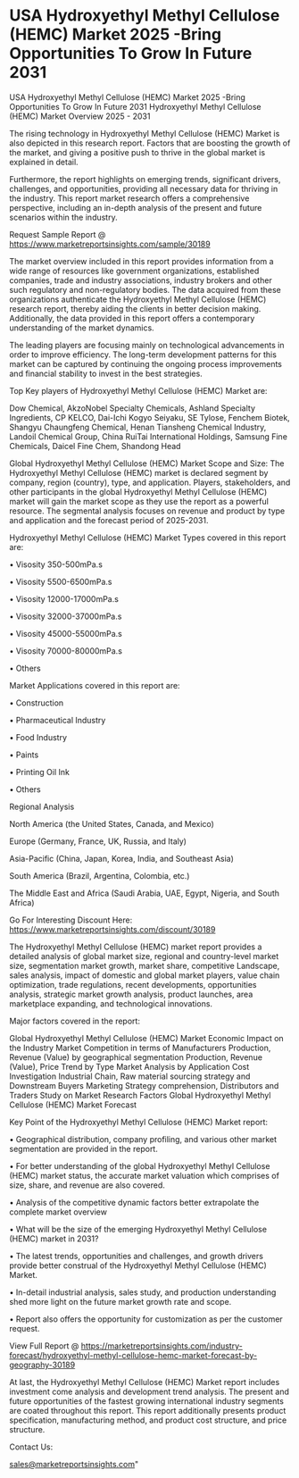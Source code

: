 # USA Hydroxyethyl Methyl Cellulose (HEMC) Market 2025 -Bring Opportunities To Grow In Future 2031
USA Hydroxyethyl Methyl Cellulose (HEMC) Market 2025 -Bring Opportunities To Grow In Future 2031
Hydroxyethyl Methyl Cellulose (HEMC) Market Overview 2025 - 2031

The rising technology in Hydroxyethyl Methyl Cellulose (HEMC) Market is also depicted in this research report. Factors that are boosting the growth of the market, and giving a positive push to thrive in the global market is explained in detail.

Furthermore, the report highlights on emerging trends, significant drivers, challenges, and opportunities, providing all necessary data for thriving in the industry. This report market research offers a comprehensive perspective, including an in-depth analysis of the present and future scenarios within the industry.

Request Sample Report @ https://www.marketreportsinsights.com/sample/30189

The market overview included in this report provides information from a wide range of resources like government organizations, established companies, trade and industry associations, industry brokers and other such regulatory and non-regulatory bodies. The data acquired from these organizations authenticate the Hydroxyethyl Methyl Cellulose (HEMC) research report, thereby aiding the clients in better decision making. Additionally, the data provided in this report offers a contemporary understanding of the market dynamics.

The leading players are focusing mainly on technological advancements in order to improve efficiency. The long-term development patterns for this market can be captured by continuing the ongoing process improvements and financial stability to invest in the best strategies.

Top Key players of Hydroxyethyl Methyl Cellulose (HEMC) Market are:

Dow Chemical, AkzoNobel Specialty Chemicals, Ashland Specialty Ingredients, CP KELCO, Dai-Ichi Kogyo Seiyaku, SE Tylose, Fenchem Biotek, Shangyu Chaungfeng Chemical, Henan Tiansheng Chemical Industry, Landoil Chemical Group, China RuiTai International Holdings, Samsung Fine Chemicals, Daicel Fine Chem, Shandong Head

Global Hydroxyethyl Methyl Cellulose (HEMC) Market Scope and Size:
The Hydroxyethyl Methyl Cellulose (HEMC) market is declared segment by company, region (country), type, and application. Players, stakeholders, and other participants in the global Hydroxyethyl Methyl Cellulose (HEMC) market will gain the market scope as they use the report as a powerful resource. The segmental analysis focuses on revenue and product by type and application and the forecast period of 2025-2031.

Hydroxyethyl Methyl Cellulose (HEMC) Market Types covered in this report are:

• Visosity 350-500mPa.s

• Visosity 5500-6500mPa.s

• Visosity 12000-17000mPa.s

• Visosity 32000-37000mPa.s

• Visosity 45000-55000mPa.s

• Visosity 70000-80000mPa.s

• Others

Market Applications covered in this report are:

• Construction

• Pharmaceutical Industry

• Food Industry

• Paints

• Printing Oil Ink

• Others

Regional Analysis

North America (the United States, Canada, and Mexico)

Europe (Germany, France, UK, Russia, and Italy)

Asia-Pacific (China, Japan, Korea, India, and Southeast Asia)

South America (Brazil, Argentina, Colombia, etc.)

The Middle East and Africa (Saudi Arabia, UAE, Egypt, Nigeria, and South Africa)

Go For Interesting Discount Here: https://www.marketreportsinsights.com/discount/30189

The Hydroxyethyl Methyl Cellulose (HEMC) market report provides a detailed analysis of global market size, regional and country-level market size, segmentation market growth, market share, competitive Landscape, sales analysis, impact of domestic and global market players, value chain optimization, trade regulations, recent developments, opportunities analysis, strategic market growth analysis, product launches, area marketplace expanding, and technological innovations.

Major factors covered in the report:

Global Hydroxyethyl Methyl Cellulose (HEMC) Market
Economic Impact on the Industry
Market Competition in terms of Manufacturers
Production, Revenue (Value) by geographical segmentation
Production, Revenue (Value), Price Trend by Type
Market Analysis by Application
Cost Investigation
Industrial Chain, Raw material sourcing strategy and Downstream Buyers
Marketing Strategy comprehension, Distributors and Traders
Study on Market Research Factors
Global Hydroxyethyl Methyl Cellulose (HEMC) Market Forecast

Key Point of the Hydroxyethyl Methyl Cellulose (HEMC) Market report:

• Geographical distribution, company profiling, and various other market segmentation are provided in the report.

• For better understanding of the global Hydroxyethyl Methyl Cellulose (HEMC) market status, the accurate market valuation which comprises of size, share, and revenue are also covered.

• Analysis of the competitive dynamic factors better extrapolate the complete market overview

• What will be the size of the emerging Hydroxyethyl Methyl Cellulose (HEMC) market in 2031?

• The latest trends, opportunities and challenges, and growth drivers provide better construal of the Hydroxyethyl Methyl Cellulose (HEMC) Market.

• In-detail industrial analysis, sales study, and production understanding shed more light on the future market growth rate and scope.

• Report also offers the opportunity for customization as per the customer request.

View Full Report @ https://marketreportsinsights.com/industry-forecast/hydroxyethyl-methyl-cellulose-hemc-market-forecast-by-geography-30189

At last, the Hydroxyethyl Methyl Cellulose (HEMC) Market report includes investment come analysis and development trend analysis. The present and future opportunities of the fastest growing international industry segments are coated throughout this report. This report additionally presents product specification, manufacturing method, and product cost structure, and price structure.

Contact Us:

sales@marketreportsinsights.com"
